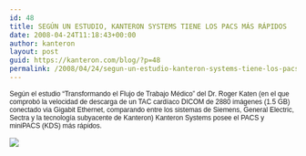 ```yaml
---
id: 48
title: SEGÚN UN ESTUDIO, KANTERON SYSTEMS TIENE LOS PACS MÁS RÁPIDOS
date: 2008-04-24T11:18:43+00:00
author: kanteron
layout: post
guid: https://kanteron.com/blog/?p=48
permalink: /2008/04/24/segun-un-estudio-kanteron-systems-tiene-los-pacs-mas-rapidos/
---
```

<p style="font: normal normal normal 12px/normal Helvetica;margin: 0px">
  Según el estudio “Transformando el Flujo de Trabajo Médico” del Dr. Roger Katen (en el que comprobó la velocidad de descarga de un TAC cardíaco DICOM de 2880 imágenes (1.5 GB) conectado via Gigabit Ethernet, comparando entre los sistemas de Siemens, General Electric, Sectra y la tecnología subyacente de Kanteron) Kanteron Systems posee el PACS y miniPACS (KDS) más rápidos.
</p>

<p style="font: normal normal normal 12px/normal Helvetica;margin: 0px">
  &nbsp;
</p>

<p style="font: normal normal normal 12px/normal Helvetica;margin: 0px">
  <span style="font-family: Times, 'Times New Roman', Times, serif;font-size: medium" class="Apple-style-span"><img src="https://farm3.static.flickr.com/2007/2437721655_63fa06854d.jpg?v=0" /></span>
</p>